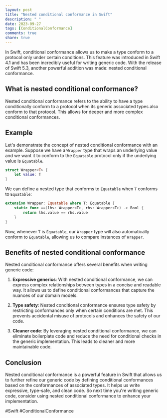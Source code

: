 ```yaml
---
layout: post
title: "Nested conditional conformance in Swift"
description: " "
date: 2023-09-27
tags: [ConditionalConformance]
comments: true
share: true
---
```


In Swift, conditional conformance allows us to make a type conform to a protocol only under certain conditions. This feature was introduced in Swift 4.1 and has been incredibly useful for writing generic code. With the release of Swift 5.3, another powerful addition was made: nested conditional conformance.

## What is nested conditional conformance?

Nested conditional conformance refers to the ability to have a type conditionally conform to a protocol when its generic associated types also conform to that protocol. This allows for deeper and more complex conditional conformances.

## Example

Let's demonstrate the concept of nested conditional conformance with an example. Suppose we have a `Wrapper` type that wraps an underlying value and we want it to conform to the `Equatable` protocol only if the underlying value is `Equatable`.

```swift
struct Wrapper<T> {
    let value: T
}
```

We can define a nested type that conforms to `Equatable` when `T` conforms to `Equatable`:

```swift
extension Wrapper: Equatable where T: Equatable {
    static func ==(lhs: Wrapper<T>, rhs: Wrapper<T>) -> Bool {
        return lhs.value == rhs.value
    }
}
```

Now, whenever `T` is `Equatable`, our `Wrapper` type will also automatically conform to `Equatable`, allowing us to compare instances of `Wrapper`.

## Benefits of nested conditional conformance

Nested conditional conformance offers several benefits when writing generic code:

1. **Expressive generics**: With nested conditional conformance, we can express complex relationships between types in a concise and readable way. It allows us to define conditional conformances that capture the nuances of our domain models.

2. **Type safety**: Nested conditional conformance ensures type safety by restricting conformances only when certain conditions are met. This prevents accidental misuse of protocols and enhances the safety of our code.

3. **Cleaner code**: By leveraging nested conditional conformance, we can eliminate boilerplate code and reduce the need for conditional checks in the generic implementation. This leads to cleaner and more maintainable code.

## Conclusion

Nested conditional conformance is a powerful feature in Swift that allows us to further refine our generic code by defining conditional conformances based on the conformances of associated types. It helps us write expressive, type-safe, and clean code. So next time you're writing generic code, consider using nested conditional conformance to enhance your implementation.

#Swift #ConditionalConformance